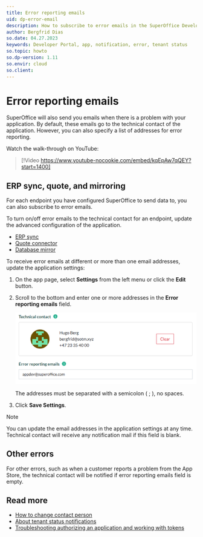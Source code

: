```yaml
---
title: Error reporting emails
uid: dp-error-email
description: How to subscribe to error emails in the SuperOffice Developer Portal.
author: Bergfrid Dias
so.date: 04.27.2023
keywords: Developer Portal, app, notification, error, tenant status
so.topic: howto
so.dp-version: 1.11
so.envir: cloud
so.client:
---
```


# Error reporting emails

SuperOffice will also send you emails when there is a problem with your application. By default, these emails go to the technical contact of the application. However, you can also specify a list of addresses for error reporting.

Watch the walk-through on YouTube:

<!-- markdownlint-disable-next-line MD034 DOCSMD007 -->
> [!Video https://www.youtube-nocookie.com/embed/kqEpAw7qQEY?start=1400]

## ERP sync, quote, and mirroring

For each endpoint you have configured SuperOffice to send data to, you can also subscribe to error emails.

To turn on/off error emails to the technical contact for an endpoint, update the advanced configuration of the application.

* [ERP sync][5]
* [Quote connector][6]
* [Database mirror][4]

To receive error emails at different or more than one email addresses, update the application settings:

1. On the app page, select **Settings** from the left menu or click the **Edit** button.

2. Scroll to the bottom and enter one or more addresses in the **Error reporting emails** field.

    ![Application settings, error reporting emails -screenshot][img3]

    The addresses must be separated with a semicolon ( ; ), no spaces.

3. Click **Save Settings**.

> [!NOTE]
> You can update the email addresses in the application settings at any time. Technical contact will receive any notification mail if this field is blank.

## Other errors

For other errors, such as when a customer reports a problem from the App Store, the technical contact will be notified if error reporting emails field is empty.

## Read more

* [How to change contact person][8]
* [About tenant status notifications][1]
* [Troubleshooting authorizing an application and working with tokens][7]

<!-- Referenced links -->
[1]: tenant-status/index.md#notify

[4]: ../create-app/config/update-endpoints.md#database-mirroring
[5]: ../create-app/config/update-endpoints.md#erp-sync
[6]: ../create-app/config/update-endpoints.md#quote-connector
[7]: ../../api/authentication/online/troubleshooting/index.md
[8]: ../faq/update-contact-person.md

<!-- Referenced images -->
[img3]: media/error-reporting-emails.png
